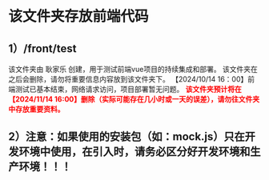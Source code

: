 # 该文件夹存放前端代码

## 1）/front/test  
该文件夹由 耿家乐 创建，用于测试前端vue项目的持续集成和部署。
该文件夹在之后会删除，请勿将重要信息内容放到该文件夹下。
【2024/10/14 16：00】前端测试已基本结束，网络请求访问，项目部署暂无问题。
**<font color="red">该文件夹预计将在【2024/11/14 16:00】删除（实际可能存在几小时或一天的误差），请勿往文件夹中存放重要资料。</font>**

## 2）注意：如果使用的安装包（如：mock.js）只在开发环境中使用，在引入时，请务必区分好开发环境和生产环境！！！